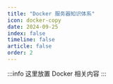 ```yaml
---
title: "Docker 服务器知识体系"
icon: docker-copy
date: 2024-09-25
index: false
timeline: false
article: false
order: 2
---
```

:::info
这里放置 Docker 相关内容
:::

<AutoCatalog />
